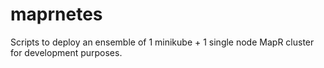 # maprnetes
Scripts to deploy an ensemble of 1 minikube + 1 single node MapR cluster for development purposes.
